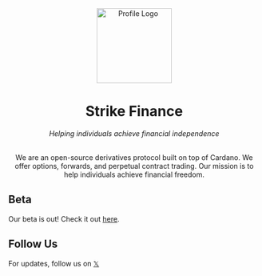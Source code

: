 <div align="center">
  <img src="https://github.com/strike-finance.png" alt="Profile Logo" width="150"/>
  <h1><strong>Strike Finance</strong></h1>
</div>
<div align="center">
  <i>Helping individuals achieve financial independence</i>
</div>
<br/>
<div align="center">
  <p>We are an open-source derivatives protocol built on top of Cardano. We offer options, forwards, and perpetual contract trading. Our mission is to help individuals achieve financial freedom.</p>
</div>

## Beta

Our beta is out! Check it out [here](https://beta.strikefinance.org).

## Follow Us

<div style="display: flex; align-items: center;">
  <span>For updates, follow us on <a href="https://x.com/YourXHandle">𝕏</a></span>
</div>
